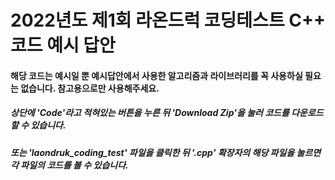 # 2022년도 제1회 라온드럭 코딩테스트 C++ 코드 예시 답안 

<h4> 해당 코드는 예시일 뿐 예시답안에서 사용한 알고리즘과 라이브러리를 꼭 사용하실 필요는 없습니다. 
참고용으로만 사용해주세요. </h4>

<h5> 상단에 'Code'라고 적혀있는 버튼을 누른 뒤 'Download Zip'을 눌러 코드를 다운로드 할 수 있습니다.</h5>
<h5> 또는 'laondruk_coding_test' 파일을 클릭한 뒤 '.cpp' 확장자의 해당 파일을 눌르면 각 파일의 코드를 볼 수 있습니다.</h5>
